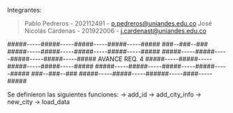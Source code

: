 Integrantes: 
 > Pablo Pedreros - 202112491 - p.pedreros@uniandes.edu.co
 > José Nicolás Cárdenas - 201922006 - j.cardenast@uniandes.edu.co

#####-----#####-----#####-----#####-----#####   ###--###--###   #####-----#####-----#####-----#####-----#####
#####-----#####-----#####-----#####-----#####   AVANCE REQ. 4   #####-----#####-----#####-----#####-----#####
#####-----#####-----#####-----#####-----#####   ###--###--###   #####-----#####-----######-----####-----#####

Se definieron las siguientes funciones:
 -> add_id
 -> add_city_info
 -> new_city
 -> load_data

